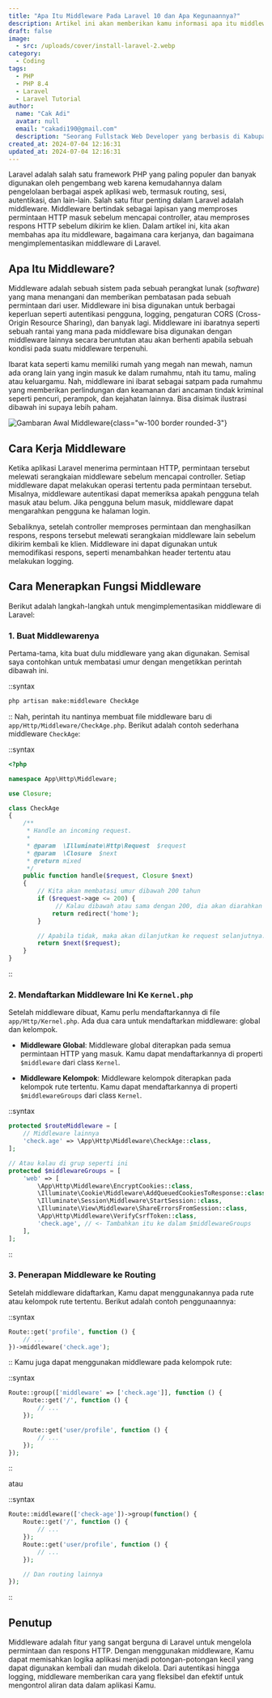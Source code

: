 ```yaml
---
title: "Apa Itu Middleware Pada Laravel 10 dan Apa Kegunaannya?"
description: Artikel ini akan memberikan kamu informasi apa itu middleware pada laravel
draft: false
image:
  - src: /uploads/cover/install-laravel-2.webp
category:
  - Coding
tags:
  - PHP
  - PHP 8.4
  - Laravel
  - Laravel Tutorial
author:
  name: "Cak Adi"
  avatar: null
  email: "cakadi190@gmail.com"
  description: "Seorang Fullstack Web Developer yang berbasis di Kabupaten Ngawi yang suka sekali dengan desain dan juga hal yang berbau teknologi."
created_at: 2024-07-04 12:16:31
updated_at: 2024-07-04 12:16:31
---
```


Laravel adalah salah satu framework PHP yang paling populer dan banyak digunakan oleh pengembang web karena kemudahannya dalam pengelolaan berbagai aspek aplikasi web, termasuk routing, sesi, autentikasi, dan lain-lain. Salah satu fitur penting dalam Laravel adalah middleware. Middleware bertindak sebagai lapisan yang memproses permintaan HTTP masuk sebelum mencapai controller, atau memproses respons HTTP sebelum dikirim ke klien. Dalam artikel ini, kita akan membahas apa itu middleware, bagaimana cara kerjanya, dan bagaimana mengimplementasikan middleware di Laravel.

## Apa Itu Middleware?

Middleware adalah sebuah sistem pada sebuah perangkat lunak (_software_) yang mana menangani dan memberikan pembatasan pada sebuah permintaan dari user. Middleware ini bisa digunakan untuk berbagai keperluan seperti autentikasi pengguna, logging, pengaturan CORS (Cross-Origin Resource Sharing), dan banyak lagi. Middleware ini ibaratnya seperti sebuah rantai yang mana pada middleware bisa digunakan dengan middleware lainnya secara beruntutan atau akan berhenti apabila sebuah kondisi pada suatu middleware terpenuhi.

Ibarat kata seperti kamu memiliki rumah yang megah nan mewah, namun ada orang lain yang ingin masuk ke dalam rumahmu, ntah itu tamu, maling atau keluargamu. Nah, middleware ini ibarat sebagai satpam pada rumahmu yang memberikan perlindungan dan keamanan dari ancaman tindak kriminal seperti pencuri, perampok, dan kejahatan lainnya. Bisa disimak ilustrasi dibawah ini supaya lebih paham.

![Gambaran Awal Middleware](/uploads/content/middleware-laravel/gambaran-awal-middleware.webp){class="w-100 border rounded-3"}

## Cara Kerja Middleware

Ketika aplikasi Laravel menerima permintaan HTTP, permintaan tersebut melewati serangkaian middleware sebelum mencapai controller. Setiap middleware dapat melakukan operasi tertentu pada permintaan tersebut. Misalnya, middleware autentikasi dapat memeriksa apakah pengguna telah masuk atau belum. Jika pengguna belum masuk, middleware dapat mengarahkan pengguna ke halaman login.

Sebaliknya, setelah controller memproses permintaan dan menghasilkan respons, respons tersebut melewati serangkaian middleware lain sebelum dikirim kembali ke klien. Middleware ini dapat digunakan untuk memodifikasi respons, seperti menambahkan header tertentu atau melakukan logging.

## Cara Menerapkan Fungsi Middleware

Berikut adalah langkah-langkah untuk mengimplementasikan middleware di Laravel:

### 1. Buat Middlewarenya

Pertama-tama, kita buat dulu middleware yang akan digunakan. Semisal saya contohkan untuk membatasi umur dengan mengetikkan perintah dibawah ini.

::syntax

```bash
php artisan make:middleware CheckAge
```

::
Nah, perintah itu nantinya membuat file middleware baru di `app/Http/Middleware/CheckAge.php`. Berikut adalah contoh sederhana middleware `CheckAge`:

::syntax

```php
<?php

namespace App\Http\Middleware;

use Closure;

class CheckAge
{
    /**
     * Handle an incoming request.
     *
     * @param  \Illuminate\Http\Request  $request
     * @param  \Closure  $next
     * @return mixed
     */
    public function handle($request, Closure $next)
    {
        // Kita akan membatasi umur dibawah 200 tahun
        if ($request->age <= 200) {
             // Kalau dibawah atau sama dengan 200, dia akan diarahkan ke halaman route bernama "home"
            return redirect('home');
        }

        // Apabila tidak, maka akan dilanjutkan ke request selanjutnya.
        return $next($request);
    }
}
```

::

### 2. Mendaftarkan Middleware Ini Ke `Kernel.php`

Setelah middleware dibuat, Kamu perlu mendaftarkannya di file `app/Http/Kernel.php`. Ada dua cara untuk mendaftarkan middleware: global dan kelompok.

- **Middleware Global**: Middleware global diterapkan pada semua permintaan HTTP yang masuk. Kamu dapat mendaftarkannya di properti `$middleware` dari class `Kernel`.

- **Middleware Kelompok**: Middleware kelompok diterapkan pada kelompok rute tertentu. Kamu dapat mendaftarkannya di properti `$middlewareGroups` dari class `Kernel`.

::syntax

```php
protected $routeMiddleware = [
    // Middleware lainnya
    'check.age' => \App\Http\Middleware\CheckAge::class,
];

// Atau kalau di grup seperti ini
protected $middlewareGroups = [
    'web' => [
        \App\Http\Middleware\EncryptCookies::class,
        \Illuminate\Cookie\Middleware\AddQueuedCookiesToResponse::class,
        \Illuminate\Session\Middleware\StartSession::class,
        \Illuminate\View\Middleware\ShareErrorsFromSession::class,
        \App\Http\Middleware\VerifyCsrfToken::class,
        'check.age', // <- Tambahkan itu ke dalam $middlewareGroups
    ],
];
```
::

### 3. Penerapan Middleware ke Routing

Setelah middleware didaftarkan, Kamu dapat menggunakannya pada rute atau kelompok rute tertentu. Berikut adalah contoh penggunaannya:

::syntax

```php
Route::get('profile', function () {
    // ...
})->middleware('check.age');
```
::
Kamu juga dapat menggunakan middleware pada kelompok rute:

::syntax

```php
Route::group(['middleware' => ['check.age']], function () {
    Route::get('/', function () {
        // ...
    });

    Route::get('user/profile', function () {
        // ...
    });
});
```
::

atau

::syntax
```php
Route::middleware(['check-age'])->group(function() {
    Route::get('/', function () {
        // ...
    });
    Route::get('user/profile', function () {
        // ...
    });

    // Dan routing lainnya
});
```
::

## Penutup

Middleware adalah fitur yang sangat berguna di Laravel untuk mengelola permintaan dan respons HTTP. Dengan menggunakan middleware, Kamu dapat memisahkan logika aplikasi menjadi potongan-potongan kecil yang dapat digunakan kembali dan mudah dikelola. Dari autentikasi hingga logging, middleware memberikan cara yang fleksibel dan efektif untuk mengontrol aliran data dalam aplikasi Kamu.
